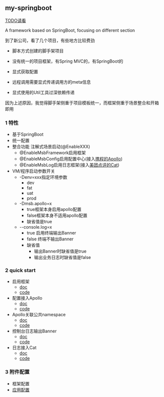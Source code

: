 my-springboot
---

[TODO请看](./TODO.md)

A framework based on SpringBoot, focusing on different section

到了新公司，看了几个项目，有些地方比较费劲

- 脚本方式创建的脚手架项目

- 没有统一的项目框架，有Spring MVC的，有SpringBoot的

- 显式获取配置

- 远程调用需要显式传递调用方的meta信息

- 显式使用的Util工具过深依赖传递

因为上述原因，我觉得脚手架侧重于项目模板统一，而框架侧重于场景整合和开箱即用

### 1 特性

- 基于SpringBoot
- 统一配置
- 整合功能 注解式场景启动(@EnableXXX)
    - @EnableMsbFramework启用框架
    - @EnableMsbConfig启用配置中心(接入[携程的Apollo](https://github.com/apolloconfig/apollo.git))
    - @EnableMsbLog启用日志框架(接入[美团点评的Cat](https://github.com/dianping/cat.git))
- VM/程序启动参数开关
    - -Denv=xxx指定环境参数
        - dev
        - fat
        - uat
        - prod
    - -Dmsb.apollo=x
        - true框架本身启用apollo配置
        - false框架本身不适用apollo配置
        - 缺省值是true
    - --console.log=x
      - true 启用终端输出Banner
      - false 终端不输出Banner
      - 缺省值
        - 输出Banner时缺省值是true
        - 输出业务日志时缺省值是false

### 2 quick start
- 启用框架
  - [doc](./doc/启用框架.md)
  - [code](./msb-samples/sample-01)
- 配置接入Apollo
  - [doc](./doc/读取远程配置-apollo.md)
  - [code](./msb-samples/sample-02)
- Apollo关联公共namespace
  - [doc](./doc/远程配置热更新.md)
  - [code](./msb-samples/sample-03)
- 控制台日志输出Banner
  - [doc](./doc/控制台输出Banner.md)
  - [code](./msb-samples/sample-04)
- 日志接入Cat
  - [doc](./doc/集成Cat.md)
  - [code](./msb-samples/sample-04)

### 3 附件配置

- 框架配置
- [应用配置](./doc/app-apollo.properties)
